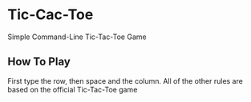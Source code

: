 # Tic-Cac-Toe
Simple Command-Line Tic-Tac-Toe Game

## How To Play
First type the row, then space and the column. 
All of the other rules are based on the official Tic-Tac-Toe game
